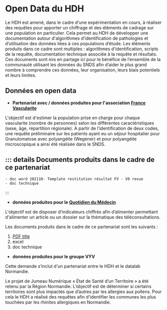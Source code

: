 # Open Data du HDH
<!-- SPDX-License-Identifier: MPL-2.0 -->

Le HDH est amené, dans le cadre d'une expérimentation en cours, à réaliser des requêtes pour apporter un chiffrage et des éléments de cadrage sur une population en particulier. Cela permet au HDH de développer une documentation autour d'algorithmes d’identification de pathologies et d’utilisation des données liées à ces populations d’étude. Les éléments produits dans ce cadre sont multiples : algorithmes d'identification, scripts de la requête, documentation technique associée à la requête et résultats. Ces documents sont mis en partage ici pour le bénéfice de l’ensemble de la communauté utilisant les données du SNDS afin d’aider le plus grand nombre à comprendre ces données, leur organisation, leurs biais potentiels et leurs limites. 

## Données en open data

- **Partenariat avec / données produites pour l'association [France Vascularite](https://www.health-data-hub.fr/france-vascularites)**

L'objectif est d'estimer la population prise en charge pour chaque vascularite (nombre de personnes) selon les différentes caractéristiques (sexe, âge, répartition régionale). A partir de l’identification de deux codes, une requête préliminaire sur les patients ayant eu un séjour hospitalier pour Granulomatose avec polyangéite (Wegener) et pour polyangéite microscopique a ainsi été réalisée dans le SNDS.

::: details Documents produits dans le cadre de ce partenariat
-  

	- doc word 202110- Template restitution résultat FV - V0 revue
	- doc technique
::: 


- **données produites pour le [Quotidien du Médecin](https://www.health-data-hub.fr/quotidien-du-medecin)**

L'objectif est de disposer d’indicateurs chiffrés afin d’alimenter permettant d'alimenter un article ou un dossier sur la thématique des téléconsultations.

Les documents produits dans le cadre de ce partenariat sont les suivants :

1. [PDF title](../files/HDH/RequetealaDemande/202205-_Point_QDM-HDH_-_Restitution_résultats.pdf)
2. excel
3. doc technique
   
- **données produites pour le groupe VYV**

Cette demande s’inclut d'un partenariat entre le HDH et le datalab Normandie.

Le projet de Jumeau Numérique « État de Santé d’un Territoire » a été retenu par la Région
Normandie. L’objectif est de déterminer si certains territoires sont plus impactés que d’autres par
les allergies aux pollens.
Pour cela le HDH a réalisé des requêtes afin d'identifier les communes les plus touchées par les rhinites allergiques en Normandie. 

